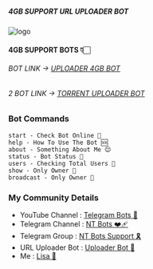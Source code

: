 
##### 4GB SUPPORT URL UPLOADER BOT


![logo](https://graph.org/file/6533521837d2309351f67.jpg)

#### 4GB SUPPORT BOTS 👇🏻

###### BOT LINK -> [UPLOADER 4GB BOT](https://t.me/LinkToFileUploaderBot)

###### 2 BOT LINK -> [TORRENT UPLOADER BOT](https://t.me/Torrent_Uploader_Bot)

### Bot Commands 
```
start - Check Bot Online 🔔
help - How To Use The Bot 🆘
about - Something About Me 😌
status - Bot Status 🚀
users - Checking Total Users 🙂
show - Only Owner 🙂
broadcast - Only Owner 🙂
```


### My Community Details


- YouTube Channel : [Telegram Bots 🤖](https://youtube.com/@NTBOT?feature=shared)
- Telegram Channel : [NT Bots ❤️‍🩹](https://t.me/NT_BOT_CHANNEL)
- Telegram Group : [NT Bots Support 🎗️](https://t.me/NT_BOTS_SUPPORT)
- URL Uploader Bot : [Uploader Bot 🚀](https://t.me/LinkToFileUploaderBot)
- Me : [Lisa 👑](https://t.me/LISA_FAN_LK)
